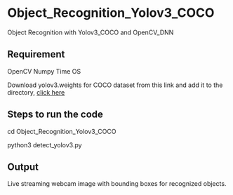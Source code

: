 # Object_Recognition_Yolov3_COCO
Object Recognition with Yolov3_COCO and OpenCV_DNN

## Requirement
OpenCV
Numpy
Time
OS

Download yolov3.weights for COCO dataset from this link and add it to the directory,
[click here](https://pjreddie.com/darknet/yolo/)

## Steps to run the code 

cd Object_Recognition_Yolov3_COCO

python3 detect_yolov3.py

## Output 

Live streaming webcam image with bounding boxes for recognized objects.



